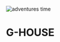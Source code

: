 ![adventures time](https://user-images.githubusercontent.com/119818121/213656155-9fd255e3-0758-44e7-a91a-6ede591bfe80.jpeg)
# G-HOUSE
